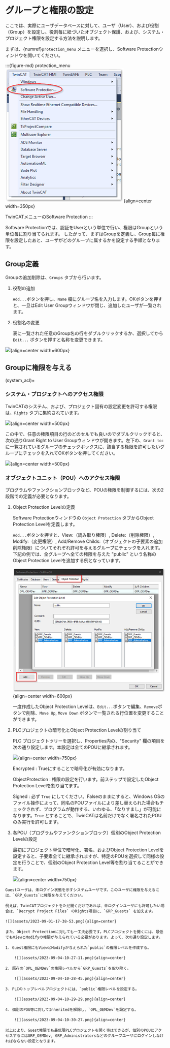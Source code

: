 # グループと権限の設定

ここでは、実際にユーザデータベースに対して、ユーザ（User）、および役割（Group）を設定し、役割毎に紐づいたオブジェクト保護、および、システム・プロジェクト権限を設定する方法を説明します。

まずは、{numref}`protection_menu` メニューを選択し、Software Protectionウィンドウを開いてください。

:::{figure-md} protection_menu
![](assets/2023-05-15-13-38-59.png){align=center width=350px}

TwinCATメニューのSoftware Protection
:::

Software Protectionでは、認証をUserという単位で行い、権限はGroupという単位毎に割り当てられます。
したがって、まずはGroupを定義し、Group毎に権限を設定したあと、ユーザがどのグループに属するかを設定する手順となります。

## Group定義

Groupの追加削除は、`Groups` タブから行います。

1. 役割の追加

    `Add...`ボタンを押し、`Name` 欄にグループ名を入力します。OKボタンを押すと、一旦はEdit User Groupウィンドウが閉じ、追加したユーザが一覧されます。

2. 役割名の変更

    表に一覧された任意のGroup名の行をダブルクリックするか、選択してから `Edit...` ボタンを押すと名称を変更できます。

![](https://infosys.beckhoff.com/content/1033/tc3_security_management/Images/png/3423783691__Web.png){align=center width=600px}


## Groupに権限を与える

(system_acl)=
### システム・プロジェクトへのアクセス権限

TwinCATのシステム、および、プロジェクト固有の設定変更を許可する権限は、`Rights` タブに集約されています。

![](https://infosys.beckhoff.com/content/1033/tc3_security_management/Images/png/9007203240511883__Web.png){align=center width=500px}

この中で、任意の権限項目の行のどのセルでも良いのでダブルクリックすると、次の通りGrant Right to User Groupウィンドウが開きます。左下の、`Grant to:` に一覧されているグループのチェックボックスに、該当する権限を許可したいグループにチェックを入れてOKボタンを押してください。

![](https://infosys.beckhoff.com/content/1033/tc3_security_management/Images/png/3985772555__Web.png){align=center width=500px}


### オブジェクトユニット（POU）へのアクセス権限

プログラムやファンクションブロックなど、POUの権限を制御するには、次の2段階での定義が必要となります。

1. Object Protection Levelの定義

    Software Protectionウィンドウの `Object Protection` タブからObject Protection Levelを定義します。

    `Add...`ボタンを押すと、View:（読み取り権限）, Delete:（削除権限）, Modify:（変更権限）, Add/Remove Childs:（オブジェクトの子要素の追加削除権限）についてそれぞれ許可を与えるグループにチェックを入れます。下記の例では、全グループへ全ての権限を与えた "public" という名称のObject Protection Levelを追加する例となっています。

    ![](assets/2023-05-15-17-04-56.png){align=center width=600px}

    一度作成したObject Protection Levelは、`Edit...`ボタンで編集、`Remove`ボタンで削除、`Move Up`, `Move Down` ボタンで一覧される行位置を変更することができます。

2. PLCプロジェクトの暗号化とObject Protection Levelの割り当て

    PLC プロジェクトツリーを選択し、Properties内の、"Security" 欄の項目を次の通り設定します。本設定は全てのPOUに継承されます。

    ![](https://infosys.beckhoff.com/content/1033/tc3_security_management/Images/png/1917400075__Web.png){align=center width=750px}

    Encrypted
        : Trueにすることで暗号化が有効になります。

    ObjectProtection
        : 権限の設定を行います。前ステップで設定したObject Protection Levelを割り当てます。

    Signed
        : 必ず `True` にしてください。Falseのままにすると、Windows OSのファイル操作によって、同名のPOUファイルにより差し替えられた場合もチェックされず、プログラムが動作する、いわゆる、「なりすまし」が可能になります。`True` とすることで、TwinCATは名前だけでなく署名されたPOUのみ実行を許可します。

3. 各POU（プログラムやファンクションブロック）個別のObject Protection Levelの設定

    最初にプロジェクト単位で暗号化、署名、およびObject Protection Levelを設定すると、子要素全てに継承されますが、特定のPOUを選択して同様の設定を行うことで、個別のObject Protection Level等を割り当てることができます。

    ![](https://infosys.beckhoff.com/content/1033/tc3_security_management/Images/png/1917401739__Web.png){align=center width=750px}



```{admonition} 未ログインのユーザに権限を与えるには
Guestユーザは、未ログイン状態を示すシステムユーザです。このユーザに権限を与えるには、`GRP_Guests`に権限を与えてください。

例えば、TwinCATプロジェクトをただ開くだけであれば、未ログインユーザにも許可したい場合は、`Decrypt Project Files` のRights項目に、`GRP_Guests` を加えます。

![](assets/2023-09-01-17-38-53.png){align=center}

また、Object Protectionに対しても一工夫必要です。PLCプロジェクトを開くには、最低でもViewとModifyの権限が与えられている必要があります。よって、次の通り設定します。

1. Guest権限にもViewとModifyが与えられた`public`の権限レベルを作成する。

    ![](assets/2023-09-04-10-27-11.png){align=center}

2. 既存の`OPL_OEMDev`の権限レベルから`GRP_Guests`を取り除く。

    ![](assets/2023-09-04-10-28-45.png){align=center}

3. PLCのトップレベルプロジェクトには、`public`権限レベルを設定する。

    ![](assets/2023-09-04-10-29-29.png){align=center}

4. 個別のPOU等に対してInheritedを解除し、`OPL_OEMDev`を設定する。

    ![](assets/2023-09-04-10-30-27.png){align=center}

以上により、Guest権限でも最低限PLCプロジェクトを開く事はできるが、個別のPOUにアクセスするにはGRP_OEMDev, GRP_Administratorsなどのグループユーザにログインしなければならない設定となります。

```